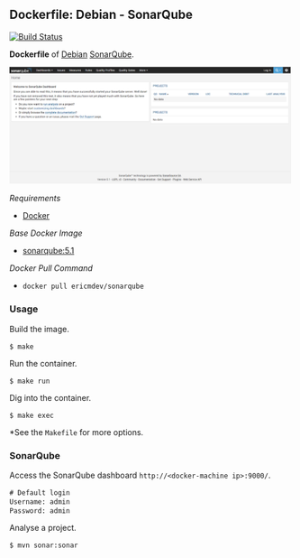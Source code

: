 ## Dockerfile: Debian - SonarQube

[![Build Status](https://travis-ci.org/ericmdev/sonarqube.dockerfile.svg?branch=master)](https://travis-ci.org/ericmdev/sonarqube.dockerfile)

**Dockerfile** of [Debian](https://www.debian.org/) [SonarQube](http://www.sonarqube.org/).

<a href="doc/sonarqube.png">
    <img src="doc/sonarqube.png" alt="SonarQube" width="500px">
</a>

*Requirements*
- [Docker](https://www.docker.com/) 

*Base Docker Image*
- [sonarqube:5.1](https://hub.docker.com/_/sonarqube/)

*Docker Pull Command*
- `docker pull ericmdev/sonarqube`

### Usage

Build the image.

    $ make

Run the container.

    $ make run

Dig into the container.

    $ make exec

*See the `Makefile` for more options.

### SonarQube

Access the SonarQube dashboard `http://<docker-machine ip>:9000/`.

    # Default login
    Username: admin
    Password: admin

Analyse a project.

    $ mvn sonar:sonar